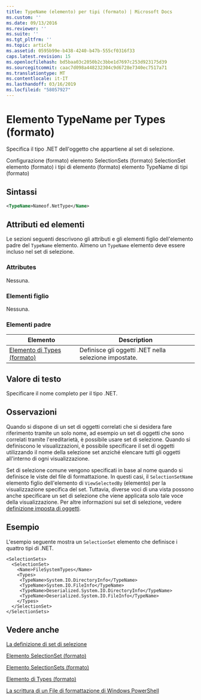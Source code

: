 ```yaml
---
title: TypeName (elemento) per tipi (formato) | Microsoft Docs
ms.custom: ''
ms.date: 09/13/2016
ms.reviewer: ''
ms.suite: ''
ms.tgt_pltfrm: ''
ms.topic: article
ms.assetid: 0595b99e-b438-4240-b47b-555cf0316f33
caps.latest.revision: 15
ms.openlocfilehash: bd5baa03c2050b2c3bbe1d7697c253d923175d39
ms.sourcegitcommit: caac7d098a448232304c9d6728e7340ec7517a71
ms.translationtype: MT
ms.contentlocale: it-IT
ms.lasthandoff: 03/16/2019
ms.locfileid: "58057927"
---
```

# <a name="typename-element-for-types-format"></a>Elemento TypeName per Types (formato)

Specifica il tipo .NET dell'oggetto che appartiene al set di selezione.

Configurazione (formato) elemento SelectionSets (formato) SelectionSet elemento (formato) i tipi di elemento (formato) elemento TypeName di tipi (formato)

## <a name="syntax"></a>Sintassi

```xml
<TypeName>Nameof.NetType</Name>
```

## <a name="attributes-and-elements"></a>Attributi ed elementi

Le sezioni seguenti descrivono gli attributi e gli elementi figlio dell'elemento padre del `TypeName` elemento. Almeno un `TypeName` elemento deve essere incluso nel set di selezione.

### <a name="attributes"></a>Attributes

Nessuna.

### <a name="child-elements"></a>Elementi figlio

Nessuna.

### <a name="parent-elements"></a>Elementi padre

|Elemento|Description|
|-------------|-----------------|
|[Elemento di Types (formato)](./types-element-for-selectionset-format.md)|Definisce gli oggetti .NET nella selezione impostate.|

## <a name="text-value"></a>Valore di testo

Specificare il nome completo per il tipo .NET.

## <a name="remarks"></a>Osservazioni

Quando si dispone di un set di oggetti correlati che si desidera fare riferimento tramite un solo nome, ad esempio un set di oggetti che sono correlati tramite l'ereditarietà, è possibile usare set di selezione. Quando si definiscono le visualizzazioni, è possibile specificare il set di oggetti utilizzando il nome della selezione set anziché elencare tutti gli oggetti all'interno di ogni visualizzazione.

Set di selezione comune vengono specificati in base al nome quando si definisce le viste del file di formattazione. In questi casi, il `SelectionSetName` elemento figlio dell'elemento di `ViewSelectedBy` (elemento) per la visualizzazione specifica del set. Tuttavia, diverse voci di una vista possono anche specificare un set di selezione che viene applicata solo tale voce della visualizzazione. Per altre informazioni sui set di selezione, vedere [definizione imposta di oggetti](./defining-selection-sets.md).

## <a name="example"></a>Esempio

L'esempio seguente mostra un `SelectionSet` elemento che definisce i quattro tipi di .NET.

```
<SelectionSets>
  <SelectionSet>
    <Name>FileSystemTypes</Name>
    <Types>
     <TypeName>System.IO.DirectoryInfo</TypeName>
     <TypeName>System.IO.FileInfo</TypeName>
     <TypeName>Deserialized.System.IO.DirectoryInfo</TypeName>
     <TypeName>Deserialized.System.IO.FileInfo</TypeName>
    </Types>
  </SelectionSet>
</SelectionSets>
```

## <a name="see-also"></a>Vedere anche

[La definizione di set di selezione](./defining-selection-sets.md)

[Elemento SelectionSet (formato)](./selectionset-element-format.md)

[Elemento SelectionSets (formato)](./selectionsets-element-format.md)

[Elemento di Types (formato)](./types-element-for-selectionset-format.md)

[La scrittura di un File di formattazione di Windows PowerShell](./writing-a-powershell-formatting-file.md)
